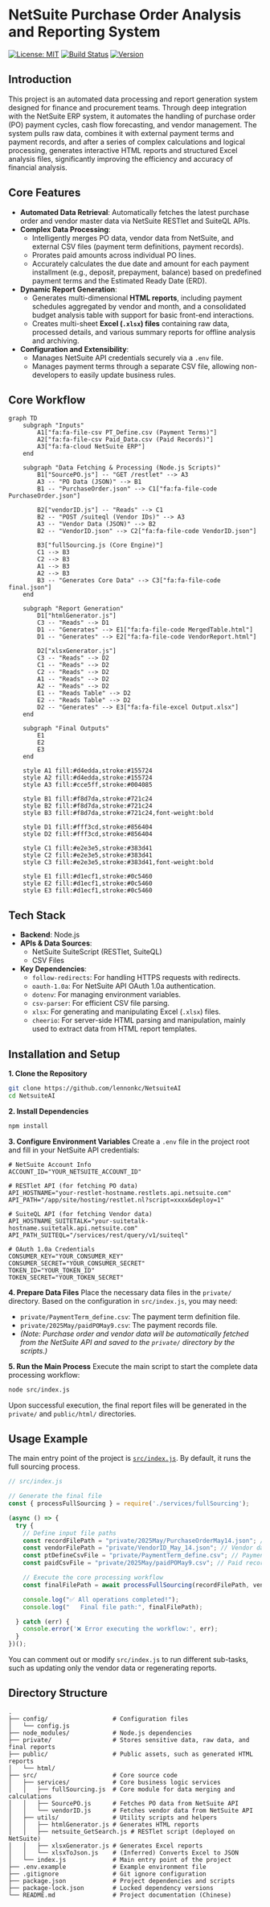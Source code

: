 # NetSuite Purchase Order Analysis and Reporting System

[![License: MIT](https://img.shields.io/badge/license-MIT-blue.svg)](LICENSE)
[![Build Status](https://img.shields.io/badge/build-passing-brightgreen.svg)](https://github.com/example/repo)
[![Version](https://img.shields.io/badge/version-1.0.0-blue.svg)](package.json)

## Introduction

This project is an automated data processing and report generation system designed for finance and procurement teams. Through deep integration with the NetSuite ERP system, it automates the handling of purchase order (PO) payment cycles, cash flow forecasting, and vendor management. The system pulls raw data, combines it with external payment terms and payment records, and after a series of complex calculations and logical processing, generates interactive HTML reports and structured Excel analysis files, significantly improving the efficiency and accuracy of financial analysis.

## Core Features

*   **Automated Data Retrieval**: Automatically fetches the latest purchase order and vendor master data via NetSuite RESTlet and SuiteQL APIs.
*   **Complex Data Processing**:
    *   Intelligently merges PO data, vendor data from NetSuite, and external CSV files (payment term definitions, payment records).
    *   Prorates paid amounts across individual PO lines.
    *   Accurately calculates the due date and amount for each payment installment (e.g., deposit, prepayment, balance) based on predefined payment terms and the Estimated Ready Date (ERD).
*   **Dynamic Report Generation**:
    *   Generates multi-dimensional **HTML reports**, including payment schedules aggregated by vendor and month, and a consolidated budget analysis table with support for basic front-end interactions.
    *   Creates multi-sheet **Excel (`.xlsx`) files** containing raw data, processed details, and various summary reports for offline analysis and archiving.
*   **Configuration and Extensibility**:
    *   Manages NetSuite API credentials securely via a `.env` file.
    *   Manages payment terms through a separate CSV file, allowing non-developers to easily update business rules.

## Core Workflow

```mermaid
graph TD
    subgraph "Inputs"
        A1["fa:fa-file-csv PT_Define.csv (Payment Terms)"]
        A2["fa:fa-file-csv Paid_Data.csv (Paid Records)"]
        A3["fa:fa-cloud NetSuite ERP"]
    end

    subgraph "Data Fetching & Processing (Node.js Scripts)"
        B1["SourcePO.js"] -- "GET /restlet" --> A3
        A3 -- "PO Data (JSON)" --> B1
        B1 -- "PurchaseOrder.json" --> C1["fa:fa-file-code PurchaseOrder.json"]

        B2["vendorID.js"] -- "Reads" --> C1
        B2 -- "POST /suiteql (Vendor IDs)" --> A3
        A3 -- "Vendor Data (JSON)" --> B2
        B2 -- "VendorID.json" --> C2["fa:fa-file-code VendorID.json"]

        B3["fullSourcing.js (Core Engine)"]
        C1 --> B3
        C2 --> B3
        A1 --> B3
        A2 --> B3
        B3 -- "Generates Core Data" --> C3["fa:fa-file-code final.json"]
    end

    subgraph "Report Generation"
        D1["htmlGenerator.js"]
        C3 -- "Reads" --> D1
        D1 -- "Generates" --> E1["fa:fa-file-code MergedTable.html"]
        D1 -- "Generates" --> E2["fa:fa-file-code VendorReport.html"]

        D2["xlsxGenerator.js"]
        C3 -- "Reads" --> D2
        C1 -- "Reads" --> D2
        C2 -- "Reads" --> D2
        A1 -- "Reads" --> D2
        A2 -- "Reads" --> D2
        E1 -- "Reads Table" --> D2
        E2 -- "Reads Table" --> D2
        D2 -- "Generates" --> E3["fa:fa-file-excel Output.xlsx"]
    end

    subgraph "Final Outputs"
        E1
        E2
        E3
    end

    style A1 fill:#d4edda,stroke:#155724
    style A2 fill:#d4edda,stroke:#155724
    style A3 fill:#cce5ff,stroke:#004085

    style B1 fill:#f8d7da,stroke:#721c24
    style B2 fill:#f8d7da,stroke:#721c24
    style B3 fill:#f8d7da,stroke:#721c24,font-weight:bold

    style D1 fill:#fff3cd,stroke:#856404
    style D2 fill:#fff3cd,stroke:#856404

    style C1 fill:#e2e3e5,stroke:#383d41
    style C2 fill:#e2e3e5,stroke:#383d41
    style C3 fill:#e2e3e5,stroke:#383d41,font-weight:bold

    style E1 fill:#d1ecf1,stroke:#0c5460
    style E2 fill:#d1ecf1,stroke:#0c5460
    style E3 fill:#d1ecf1,stroke:#0c5460
```

## Tech Stack

*   **Backend**: Node.js
*   **APIs & Data Sources**:
    *   NetSuite SuiteScript (RESTlet, SuiteQL)
    *   CSV Files
*   **Key Dependencies**:
    *   `follow-redirects`: For handling HTTPS requests with redirects.
    *   `oauth-1.0a`: For NetSuite API OAuth 1.0a authentication.
    *   `dotenv`: For managing environment variables.
    *   `csv-parser`: For efficient CSV file parsing.
    *   `xlsx`: For generating and manipulating Excel (`.xlsx`) files.
    *   `cheerio`: For server-side HTML parsing and manipulation, mainly used to extract data from HTML report templates.

## Installation and Setup

**1. Clone the Repository**
```bash
git clone https://github.com/lennonkc/NetsuiteAI
cd NetsuiteAI
```

**2. Install Dependencies**
```bash
npm install
```

**3. Configure Environment Variables**
Create a `.env` file in the project root and fill in your NetSuite API credentials:
```env
# NetSuite Account Info
ACCOUNT_ID="YOUR_NETSUITE_ACCOUNT_ID"

# RESTlet API (for fetching PO data)
API_HOSTNAME="your-restlet-hostname.restlets.api.netsuite.com"
API_PATH="/app/site/hosting/restlet.nl?script=xxxx&deploy=1"

# SuiteQL API (for fetching Vendor data)
API_HOSTNAME_SUITETALK="your-suitetalk-hostname.suitetalk.api.netsuite.com"
API_PATH_SUITEQL="/services/rest/query/v1/suiteql"

# OAuth 1.0a Credentials
CONSUMER_KEY="YOUR_CONSUMER_KEY"
CONSUMER_SECRET="YOUR_CONSUMER_SECRET"
TOKEN_ID="YOUR_TOKEN_ID"
TOKEN_SECRET="YOUR_TOKEN_SECRET"
```

**4. Prepare Data Files**
Place the necessary data files in the `private/` directory. Based on the configuration in `src/index.js`, you may need:
*   `private/PaymentTerm_define.csv`: The payment term definition file.
*   `private/2025May/paidPOMay9.csv`: The payment records file.
*   *(Note: Purchase order and vendor data will be automatically fetched from the NetSuite API and saved to the `private/` directory by the scripts.)*

**5. Run the Main Process**
Execute the main script to start the complete data processing workflow:
```bash
node src/index.js
```
Upon successful execution, the final report files will be generated in the `private/` and `public/html/` directories.

## Usage Example

The main entry point of the project is [`src/index.js`](src/index.js). By default, it runs the full sourcing process.

```javascript
// src/index.js

// Generate the final file
const { processFullSourcing } = require('./services/fullSourcing');

(async () => {
  try {
    // Define input file paths
    const recordFilePath = "private/2025May/PurchaseOrderMay14.json"; // PO data (can be generated by SourcePO.js)
    const vendorFilePath = "private/VendorID_May_14.json"; // Vendor data (can be generated by vendorID.js)
    const ptDefineCsvFile = "private/PaymentTerm_define.csv"; // Payment term definitions
    const paidCsvFile = "private/2025May/paidPOMay9.csv"; // Paid records

    // Execute the core processing workflow
    const finalFilePath = await processFullSourcing(recordFilePath, vendorFilePath, ptDefineCsvFile, paidCsvFile);

    console.log("✅ All operations completed!");
    console.log("   Final file path:", finalFilePath);

  } catch (err) {
    console.error('❌ Error executing the workflow:', err);
  }
})();
```

You can comment out or modify `src/index.js` to run different sub-tasks, such as updating only the vendor data or regenerating reports.

## Directory Structure

```
.
├── config/                  # Configuration files
│   └── config.js
├── node_modules/            # Node.js dependencies
├── private/                 # Stores sensitive data, raw data, and final reports
├── public/                  # Public assets, such as generated HTML reports
│   └── html/
├── src/                     # Core source code
│   ├── services/            # Core business logic services
│   │   ├── fullSourcing.js  # Core module for data merging and calculations
│   │   ├── SourcePO.js      # Fetches PO data from NetSuite API
│   │   └── vendorID.js      # Fetches vendor data from NetSuite API
│   ├── utils/               # Utility scripts and helpers
│   │   ├── htmlGenerator.js # Generates HTML reports
│   │   ├── netsuite_GetSearch.js # RESTlet script (deployed on NetSuite)
│   │   ├── xlsxGenerator.js # Generates Excel reports
│   │   └── xlsxToJson.js    # (Inferred) Converts Excel to JSON
│   └── index.js             # Main entry point of the project
├── .env.example             # Example environment file
├── .gitignore               # Git ignore configuration
├── package.json             # Project dependencies and scripts
├── package-lock.json        # Locked dependency versions
└── README.md                # Project documentation (Chinese)